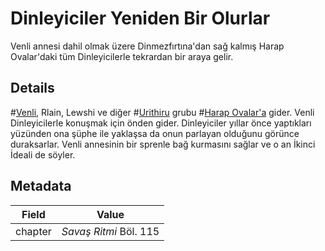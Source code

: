 # Dinleyiciler Yeniden Bir Olurlar
Venli annesi dahil olmak üzere Dinmezfırtına'dan sağ kalmış Harap Ovalar'daki tüm Dinleyicilerle tekrardan bir araya gelir.

## Details
#[Venli](characters/venli), Rlain, Lewshi ve diğer #[Urithiru](locations/urithiru) grubu #[Harap Ovalar'a](locations/shattered-plains) gider. Venli Dinleyicilerle konuşmak için önden gider. Dinleyiciler yıllar önce yaptıkları yüzünden ona şüphe ile yaklaşsa da onun parlayan olduğunu görünce duraksarlar. Venli annesinin bir sprenle bağ kurmasını sağlar ve o an İkinci İdeali de söyler.

## Metadata
| Field | Value |
| ----- | ----- |
| chapter | *Savaş Ritmi* Böl. 115 |
